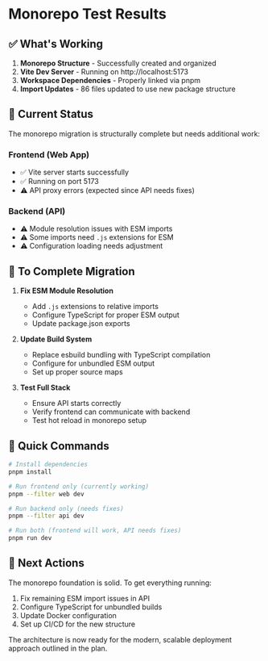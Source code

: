 # Monorepo Test Results

## ✅ What's Working

1. **Monorepo Structure** - Successfully created and organized
2. **Vite Dev Server** - Running on http://localhost:5173
3. **Workspace Dependencies** - Properly linked via pnpm
4. **Import Updates** - 86 files updated to use new package structure

## 🚧 Current Status

The monorepo migration is structurally complete but needs additional work:

### Frontend (Web App)
- ✅ Vite server starts successfully
- ✅ Running on port 5173
- ⚠️ API proxy errors (expected since API needs fixes)

### Backend (API)
- ⚠️ Module resolution issues with ESM imports
- ⚠️ Some imports need `.js` extensions for ESM
- ⚠️ Configuration loading needs adjustment

## 🔧 To Complete Migration

1. **Fix ESM Module Resolution**
   - Add `.js` extensions to relative imports
   - Configure TypeScript for proper ESM output
   - Update package.json exports

2. **Update Build System**
   - Replace esbuild bundling with TypeScript compilation
   - Configure for unbundled ESM output
   - Set up proper source maps

3. **Test Full Stack**
   - Ensure API starts correctly
   - Verify frontend can communicate with backend
   - Test hot reload in monorepo setup

## 📝 Quick Commands

```bash
# Install dependencies
pnpm install

# Run frontend only (currently working)
pnpm --filter web dev

# Run backend only (needs fixes)
pnpm --filter api dev

# Run both (frontend will work, API needs fixes)
pnpm run dev
```

## 🎯 Next Actions

The monorepo foundation is solid. To get everything running:

1. Fix remaining ESM import issues in API
2. Configure TypeScript for unbundled builds
3. Update Docker configuration
4. Set up CI/CD for the new structure

The architecture is now ready for the modern, scalable deployment approach outlined in the plan.